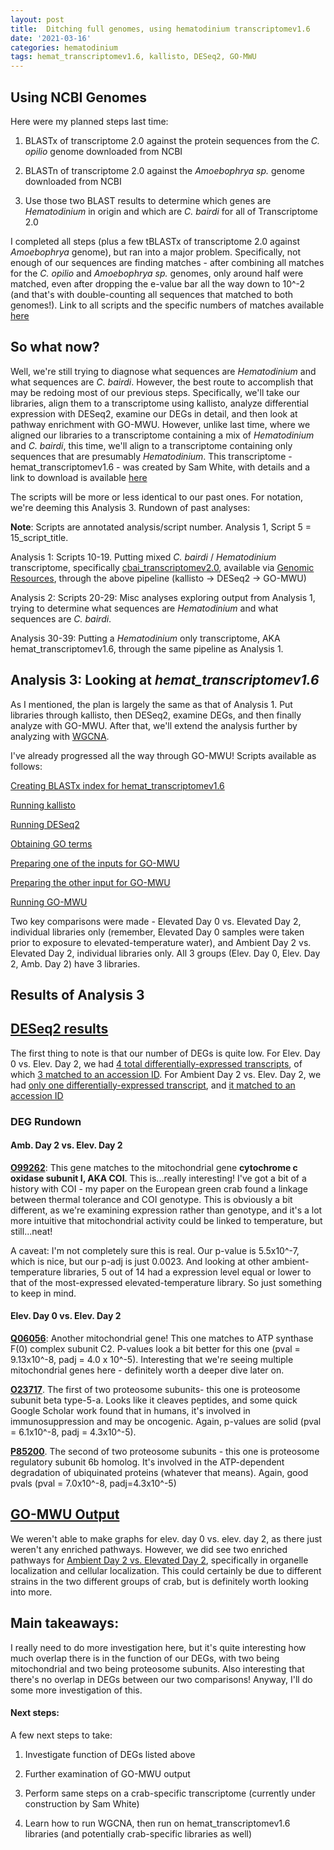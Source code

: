 ```yaml
---
layout: post
title:  Ditching full genomes, using hematodinium transcriptomev1.6
date: '2021-03-16'
categories: hematodinium
tags: hemat_transcriptomev1.6, kallisto, DESeq2, GO-MWU
---
```


## Using NCBI Genomes

Here were my planned steps last time:

1. BLASTx of transcriptome 2.0 against the protein sequences from the _C. opilio_ genome downloaded from NCBI

2. BLASTn of transcriptome 2.0 against the _Amoebophrya sp._ genome downloaded from NCBI

3. Use those two BLAST results to determine which genes are _Hematodinium_ in origin and which are _C. bairdi_ for all of Transcriptome 2.0

I completed all steps (plus a few tBLASTx of transcriptome 2.0 against _Amoebophrya_ genome), but ran into a major problem. Specifically, not enough of our sequences are finding matches - after combining all matches for the _C. opilio_ and _Amoebophrya sp._ genomes, only around half were matched, even after dropping the e-value bar all the way down to 10^-2 (and that's with double-counting all sequences that matched to both genomes!). Link to all scripts and the specific numbers of matches available [here](https://github.com/afcoyle/hemat_bairdi_transcriptome/blob/main/scripts/24_ncbi_genome_blasts.ipynb)

## So what now?

Well, we're still trying to diagnose what sequences are _Hematodinium_ and what sequences are _C. bairdi_. However, the best route to accomplish that may be redoing most of our previous steps. Specifically, we'll take our libraries, align them to a transcriptome using kallisto, analyze differential expression with DESeq2, examine our DEGs in detail, and then look at pathway enrichment with GO-MWU. However, unlike last time, where we aligned our libraries to a transcriptome containing a mix of _Hematodinium_ and _C. bairdi_, this time, we'll align to a transcriptome containing only sequences that are presumably _Hematodinium_. This transcriptome - hemat_transcriptomev1.6 - was created by Sam White, with details and a link to download is available [here](https://robertslab.github.io/sams-notebook/2021/03/08/Transcriptome-Assembly-Hematodinium-Transcriptomes-v1.6-and-v1.7-with-Trinity-on-Mox.html)

The scripts will be more or less identical to our past ones. For notation, we're deeming this Analysis 3. Rundown of past analyses:

**Note**: Scripts are annotated analysis/script number. Analysis 1, Script 5 = 15_script_title.

Analysis 1: Scripts 10-19. Putting mixed _C. bairdi_ / _Hematodinium_ transcriptome, specifically [cbai_transcriptomev2.0](https://robertslab.github.io/sams-notebook/2020/05/02/Transcriptome-Assembly-C.bairdi-All-RNAseq-Data-Without-Taxonomic-Filters-with-Trinity-on-Mox.html), available via [Genomic Resources](https://robertslab.github.io/resources/Genomic-Resources/), through the above pipeline (kallisto -> DESeq2 -> GO-MWU)

Analysis 2: Scripts 20-29: Misc analyses exploring output from Analysis 1, trying to determine what sequences are _Hematodinium_ and what sequences are _C. bairdi_.

Analysis 30-39: Putting a _Hematodinium_ only transcriptome, AKA hemat_transcriptomev1.6, through the same pipeline as Analysis 1.

## Analysis 3: Looking at _hemat_transcriptomev1.6_

As I mentioned, the plan is largely the same as that of Analysis 1. Put libraries through kallisto, then DESeq2, examine DEGs, and then finally analyze with GO-MWU. After that, we'll extend the analysis further by analyzing with [WGCNA](https://bmcbioinformatics.biomedcentral.com/articles/10.1186/1471-2105-9-559). 

I've already progressed all the way through GO-MWU! Scripts available as follows:

[Creating BLASTx index for hemat_transcriptomev1.6](https://github.com/afcoyle/hemat_bairdi_transcriptome/blob/main/scripts/30_hemat1.6_indexcreation.ipynb)

[Running kallisto](https://github.com/afcoyle/hemat_bairdi_transcriptome/blob/main/scripts/31_download_libraries_run_kallisto.ipynb)

[Running DESeq2](https://github.com/afcoyle/hemat_bairdi_transcriptome/blob/main/scripts/32_kallisto_to_deseq_to_accessionIDs.Rmd)

[Obtaining GO terms](https://github.com/afcoyle/hemat_bairdi_transcriptome/blob/main/scripts/33_uniprot_to_GO.Rmd)

[Preparing one of the inputs for GO-MWU](https://github.com/afcoyle/hemat_bairdi_transcriptome/blob/main/scripts/34_eliminate_duplicates.ipynb)

[Preparing the other input for GO-MWU](https://github.com/afcoyle/hemat_bairdi_transcriptome/blob/main/scripts/35_GO-MWU_prep.Rmd)

[Running GO-MWU](https://github.com/afcoyle/hemat_bairdi_transcriptome/blob/main/scripts/36_running_GO-MWU/36_running_GO-MWU.R)

Two key comparisons were made - Elevated Day 0 vs. Elevated Day 2, individual libraries only (remember, Elevated Day 0 samples were taken prior to exposure to elevated-temperature water), and Ambient Day 2 vs. Elevated Day 2, individual libraries only. All 3 groups (Elev. Day 0, Elev. Day 2, Amb. Day 2) have 3 libraries.

## Results of Analysis 3

## [DESeq2 results](https://github.com/afcoyle/hemat_bairdi_transcriptome/tree/main/graphs/DESeq2_output/hemat_transcriptomev1.6)

The first thing to note is that our number of DEGs is quite low. For Elev. Day 0 vs. Elev. Day 2, we had [4 total differentially-expressed transcripts](https://github.com/afcoyle/hemat_bairdi_transcriptome/blob/main/graphs/DESeq2_output/hemat_transcriptomev1.6/elev0_vs_elev2_indiv/DEGlist_wcols.txt), of which [3 matched to an accession ID](https://github.com/afcoyle/hemat_bairdi_transcriptome/blob/main/output/accession_n_GOids/hemat_transcriptomev1.6/DEG_IDs/elev0_vs_elev2_indiv_DEG_IDs.txt). For Ambient Day 2 vs. Elev. Day 2, we had [only one differentially-expressed transcript](https://github.com/afcoyle/hemat_bairdi_transcriptome/blob/main/graphs/DESeq2_output/hemat_transcriptomev1.6/amb2_vs_elev2_indiv/DEGlist_wcols.txt), and [it matched to an accession ID](https://github.com/afcoyle/hemat_bairdi_transcriptome/blob/main/output/accession_n_GOids/hemat_transcriptomev1.6/DEG_IDs/amb2_vs_elev2_indiv_DEG_IDs.txt)

### DEG Rundown

#### Amb. Day 2 vs. Elev. Day 2

[**O99262**](https://www.uniprot.org/uniprot/O99252): This gene matches to the mitochondrial gene **cytochrome c oxidase subunit I, AKA COI**. This is...really interesting! I've got a bit of a history with COI - my paper on the European green crab found a linkage between thermal tolerance and COI genotype. This is obviously a bit different, as we're examining expression rather than genotype, and it's a lot more intuitive that mitochondrial activity could be linked to temperature, but still...neat! 

A caveat: I'm not completely sure this is real. Our p-value is 5.5x10^-7, which is nice, but our p-adj is just 0.0023. And looking at other ambient-temperature libraries, 5 out of 14 had a expression level equal or lower to that of the most-expressed elevated-temperature library. So just something to keep in mind. 

#### Elev. Day 0 vs. Elev. Day 2

[**Q06056**](https://www.uniprot.org/uniprot/Q06056): Another mitochondrial gene! This one matches to ATP synthase F(0) complex subunit C2. P-values look a bit better for this one (pval = 9.13x10^-8, padj = 4.0 x 10^-5). Interesting that we're seeing multiple mitochondrial genes here - definitely worth a deeper dive later on.

[**O23717**](https://www.uniprot.org/uniprot/O23717). The first of two proteosome subunits- this one is proteosome subunit beta type-5-a. Looks like it cleaves peptides, and some quick Google Scholar work found that in humans, it's involved in immunosuppression and may be oncogenic. Again, p-values are solid (pval = 6.1x10^-8, padj = 4.3x10^-5).

[**P85200**](https://www.uniprot.org/uniprot/P85200). The second of two proteosome subunits - this one is proteosome regulatory subunit 6b homolog. It's involved in the ATP-dependent degradation of ubiquinated proteins (whatever that means). Again, good pvals (pval = 7.0x10^-8, padj=4.3x10^-5)

## [GO-MWU Output](https://github.com/afcoyle/hemat_bairdi_transcriptome/tree/main/output/GO-MWU_output/hemat_transcriptomev1.6)

We weren't able to make graphs for elev. day 0 vs. elev. day 2, as there just weren't any enriched pathways. However, we did see two enriched pathways for [Ambient Day 2 vs. Elevated Day 2](https://github.com/afcoyle/hemat_bairdi_transcriptome/blob/main/graphs/GOMWU_output/hemat_transcriptomev1.6/amb2_vs_elev2_indiv.png), specifically in organelle localization and cellular localization. This could certainly be due to different strains in the two different groups of crab, but is definitely worth looking into more.



## Main takeaways: 

I really need to do more investigation here, but it's quite interesting how much overlap there is in the function of our DEGs, with two being mitochondrial and two being proteosome subunits. Also interesting that there's no overlap in DEGs between our two comparisons! Anyway, I'll do some more investigation of this.



#### Next steps:

A few next steps to take:

1) Investigate function of DEGs listed above

2) Further examination of GO-MWU output

3) Perform same steps on a crab-specific transcriptome (currently under construction by Sam White)

4) Learn how to run WGCNA, then run on hemat_transcriptomev1.6 libraries (and potentially crab-specific libraries as well)

